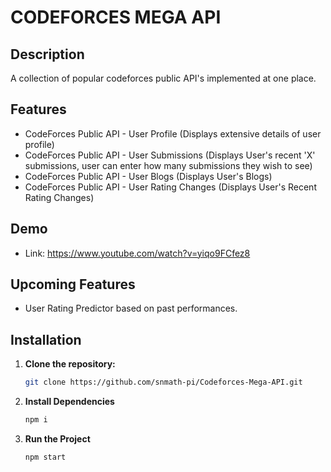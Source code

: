 # CODEFORCES MEGA API

## Description

A collection of popular codeforces public API's implemented at one place.

## Features

- CodeForces Public API - User Profile (Displays extensive details of user profile)
- CodeForces Public API - User Submissions (Displays User's recent 'X' submissions, user can enter how many submissions they wish to see)
- CodeForces Public API - User Blogs (Displays User's Blogs)
- CodeForces Public API - User Rating Changes (Displays User's Recent Rating Changes)

## Demo
- Link: https://www.youtube.com/watch?v=yiqo9FCfez8

## Upcoming Features 
- User Rating Predictor based on past performances.

## Installation

1. **Clone the repository:**
   ```bash
   git clone https://github.com/snmath-pi/Codeforces-Mega-API.git
2. **Install Dependencies**
   ```bash
   npm i
3. **Run the Project**
   ```bash
   npm start
